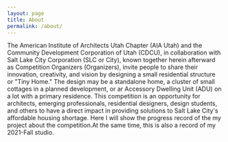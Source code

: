 ```yaml
---
layout: page
title: About
permalink: /about/
---
```


The American Institute of Architects Utah Chapter (AIA Utah) and the Community Development Corporation of Utah (CDCU), in collaboration with Salt Lake City Corporation (SLC or City), known together herein afterward as Competition Organizers (Organizers), invite people to share their innovation, creativity, and vision by designing a small residential structure or "Tiny Home." The design may be a standalone home, a cluster of small cottages in a planned development, or ar Accessory Dwelling Unit (ADU) on a lot with a primary residence.  This competition is an opportunity for architects, emerging professionals, residential designers, design students, and others to have a direct impact in providing solutions to Salt Lake City's affordable housing shortage.
Here I will show the progress record of the my project about the competition.At the same time, this is also a record of my 2021-Fall studio.


[jekyll-organization]: https://github.com/jekyll
